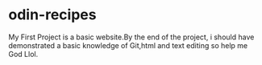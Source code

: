 # odin-recipes

My First Project is a basic website.By the end of the project, i should have demonstrated a basic knowledge of Git,html and text editing so help me God Llol.
